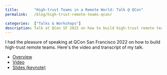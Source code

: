 ```yaml
---
title:       "High-trust Teams in a Remote World: Talk @ QCon"
permalink:   /blog/high-trust-remote-teams-qcon/

categories:  ["Talks & Workshops"]
description: Talk at QCon SF 2022 on how to build high-trust remote teams.
---
```


I had the pleasure of speaking at QCon San Francisco 2022 on how to build high-trust remote teams. Here's the video and transcript of my talk.

- [Overview](https://plus.qconferences.com/presentation/nov2022/building-high-trust-and-high-performing-teams-shopify-remote-world)
- [Video](https://www.infoq.com/presentations/digital-hybrid-shopify/)
- [Slides (keynote)](https://www.icloud.com/keynote/01bvCxQakQDnXcCc34u3n0jxg#2022Q4_-_QCon_-_Building_High-Trust_and_High-Performing_Teams_at_Shopify_in_a_Remote_World)
